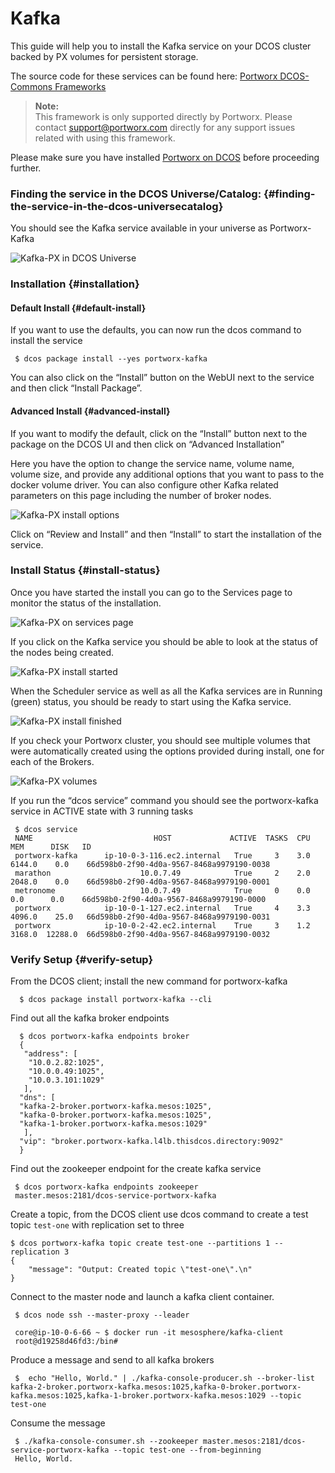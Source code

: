 # Kafka



This guide will help you to install the Kafka service on your DCOS cluster backed by PX volumes for persistent storage.

The source code for these services can be found here: [Portworx DCOS-Commons Frameworks](https://github.com/portworx/dcos-commons)

> **Note:**  
> This framework is only supported directly by Portworx. Please contact support@portworx.com directly for any support issues related with using this framework.

Please make sure you have installed [Portworx on DCOS](https://docs.portworx.com/scheduler/mesosphere-dcos/install.html) before proceeding further.

### Finding the service in the DCOS Universe/Catalog: {#finding-the-service-in-the-dcos-universecatalog}

You should see the Kafka service available in your universe as Portworx-Kafka

![Kafka-PX in DCOS Universe](https://docs.portworx.com/images/dcos-kafka-px-universe.png)

### Installation {#installation}

#### Default Install {#default-install}

If you want to use the defaults, you can now run the dcos command to install the service

```text
 $ dcos package install --yes portworx-kafka
```

You can also click on the “Install” button on the WebUI next to the service and then click “Install Package”.

#### Advanced Install {#advanced-install}

If you want to modify the default, click on the “Install” button next to the package on the DCOS UI and then click on “Advanced Installation”

Here you have the option to change the service name, volume name, volume size, and provide any additional options that you want to pass to the docker volume driver. You can also configure other Kafka related parameters on this page including the number of broker nodes.

![Kafka-PX install options](https://docs.portworx.com/images/dcos-kafka-px-install-options.png)

Click on “Review and Install” and then “Install” to start the installation of the service.

### Install Status {#install-status}

Once you have started the install you can go to the Services page to monitor the status of the installation.

![Kafka-PX on services page](https://docs.portworx.com/images/dcos-kafka-px-service.png)

If you click on the Kafka service you should be able to look at the status of the nodes being created.

![Kafka-PX install started](https://docs.portworx.com/images/dcos-kafka-px-started-install.png)

When the Scheduler service as well as all the Kafka services are in Running \(green\) status, you should be ready to start using the Kafka service.

![Kafka-PX install finished](https://docs.portworx.com/images/dcos-kafka-px-finished-install.png)

If you check your Portworx cluster, you should see multiple volumes that were automatically created using the options provided during install, one for each of the Brokers.

![Kafka-PX volumes](https://docs.portworx.com/images/dcos-kafka-px-volume-list.png)

If you run the “dcos service” command you should see the portworx-kafka service in ACTIVE state with 3 running tasks

```text
 $ dcos service
 NAME                           HOST             ACTIVE  TASKS  CPU   MEM      DISK   ID                                         
 portworx-kafka      ip-10-0-3-116.ec2.internal   True     3    3.0  6144.0    0.0    66d598b0-2f90-4d0a-9567-8468a9979190-0038  
 marathon                    10.0.7.49            True     2    2.0  2048.0    0.0    66d598b0-2f90-4d0a-9567-8468a9979190-0001  
 metronome                   10.0.7.49            True     0    0.0   0.0      0.0    66d598b0-2f90-4d0a-9567-8468a9979190-0000  
 portworx            ip-10-0-1-127.ec2.internal   True     4    3.3  4096.0    25.0   66d598b0-2f90-4d0a-9567-8468a9979190-0031  
 portworx            ip-10-0-2-42.ec2.internal    True     3    1.2  3168.0  12288.0  66d598b0-2f90-4d0a-9567-8468a9979190-0032
```

### Verify Setup {#verify-setup}

From the DCOS client; install the new command for portworx-kafka

```text
  $ dcos package install portworx-kafka --cli
```

Find out all the kafka broker endpoints

```text
  $ dcos portworx-kafka endpoints broker
  {
   "address": [
    "10.0.2.82:1025",
    "10.0.0.49:1025",
    "10.0.3.101:1029"
   ],
  "dns": [
  "kafka-2-broker.portworx-kafka.mesos:1025",
  "kafka-0-broker.portworx-kafka.mesos:1025",
  "kafka-1-broker.portworx-kafka.mesos:1029"
   ],
  "vip": "broker.portworx-kafka.l4lb.thisdcos.directory:9092"
  }
```

Find out the zookeeper endpoint for the create kafka service

```text
 $ dcos portworx-kafka endpoints zookeeper
 master.mesos:2181/dcos-service-portworx-kafka
```

Create a topic, from the DCOS client use dcos command to create a test topic `test-one` with replication set to three

```text
$ dcos portworx-kafka topic create test-one --partitions 1 --replication 3
{
    "message": "Output: Created topic \"test-one\".\n"
}
```

Connect to the master node and launch a kafka client container.

```text
 $ dcos node ssh --master-proxy --leader

 core@ip-10-0-6-66 ~ $ docker run -it mesosphere/kafka-client
 root@d19258d46fd3:/bin#
```

Produce a message and send to all kafka brokers

```text
 $  echo "Hello, World." | ./kafka-console-producer.sh --broker-list kafka-2-broker.portworx-kafka.mesos:1025,kafka-0-broker.portworx-kafka.mesos:1025,kafka-1-broker.portworx-kafka.mesos:1029 --topic test-one
```

Consume the message

```text
 $ ./kafka-console-consumer.sh --zookeeper master.mesos:2181/dcos-service-portworx-kafka --topic test-one --from-beginning
 Hello, World.
```


